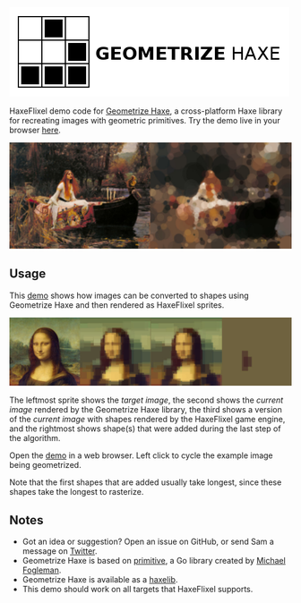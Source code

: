 [![Project logo](https://github.com/Tw1ddle/geometrize-haxe-demo/blob/master/screenshots/logo.png?raw=true "Geometrize Haxe recreating images as geometric primitives logo")](http://tw1ddle.github.io/geometrize-haxe-demo/)

HaxeFlixel demo code for [Geometrize Haxe](https://github.com/Tw1ddle/geometrize-haxe/), a cross-platform Haxe library for recreating images with geometric primitives. Try the demo live in your browser [here](http://tw1ddle.github.io/geometrize-haxe-demo/).

[![The Lady of Shalott](https://github.com/Tw1ddle/geometrize-haxe-demo/blob/master/screenshots/the_lady_of_shalott_waterhouse.jpg?raw=true "The Lady of Shalott as circles")](https://github.com/Tw1ddle/geometrize-haxe-demo/)

## Usage

This [demo](http://tw1ddle.github.io/geometrize-haxe-demo/) shows how images can be converted to shapes using Geometrize Haxe and then rendered as HaxeFlixel sprites.

[![Mona Lisa](https://github.com/Tw1ddle/geometrize-haxe-demo/blob/master/screenshots/mona_lisa_rectangles.jpg?raw=true "Mona Lisa as rectangles")](https://github.com/Tw1ddle/geometrize-haxe-demo/)

The leftmost sprite shows the *target image*, the second shows the *current image* rendered by the Geometrize Haxe library, the third shows a version of the *current image* with shapes rendered by the HaxeFlixel game engine, and the rightmost shows shape(s) that were added during the last step of the algorithm.

Open the [demo](http://tw1ddle.github.io/geometrize-haxe-demo/) in a web browser. Left click to cycle the example image being geometrized.

Note that the first shapes that are added usually take longest, since these shapes take the longest to rasterize.

## Notes
* Got an idea or suggestion? Open an issue on GitHub, or send Sam a message on [Twitter](https://twitter.com/Sam_Twidale).
* Geometrize Haxe is based on [primitive](https://github.com/fogleman/primitive), a Go library created by [Michael Fogleman](https://github.com/fogleman).
* Geometrize Haxe is available as a [haxelib](https://lib.haxe.org/p/geometrize-haxe).
* This demo should work on all targets that HaxeFlixel supports.
